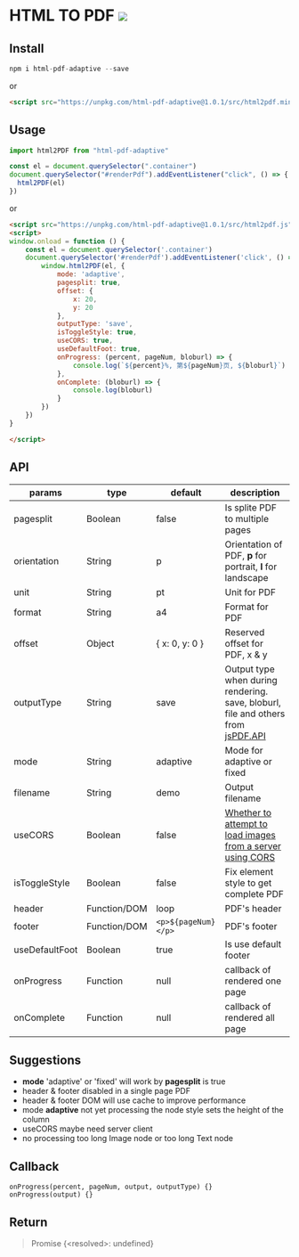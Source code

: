 # HTML TO PDF ![](https://img.shields.io/badge/html-pdf--adaptive-orange?logo=npm&style=pdf-adaptive)

## Install

```javascript
npm i html-pdf-adaptive --save
```

or

```html
<script src="https://unpkg.com/html-pdf-adaptive@1.0.1/src/html2pdf.min.js"></script>
```

## Usage

```javascript
import html2PDF from "html-pdf-adaptive"

const el = document.querySelector(".container")
document.querySelector("#renderPdf").addEventListener("click", () => {
  html2PDF(el)
})
```

or

```html
<script src="https://unpkg.com/html-pdf-adaptive@1.0.1/src/html2pdf.js"></script>
<script>
window.onload = function () {
    const el = document.querySelector('.container')
    document.querySelector('#renderPdf').addEventListener('click', () => {
        window.html2PDF(el, {
            mode: 'adaptive',
            pagesplit: true,
            offset: {
                x: 20,
                y: 20
            },
            outputType: 'save',
            isToggleStyle: true,
            useCORS: true,
            useDefaultFoot: true,
            onProgress: (percent, pageNum, bloburl) => {
                console.log(`${percent}%, 第${pageNum}页, ${bloburl}`)
            },
            onComplete: (bloburl) => {
                console.log(bloburl)
            }
        })
    })
}

</script>
```

## API

| params | type | default | description |
|--------|------|---------|-------------|
| pagesplit | Boolean | false | Is splite PDF to multiple pages |
| orientation | String | p | Orientation of PDF, **p** for portrait, **l** for landscape  |
| unit | String | pt | Unit for PDF |
| format | String | a4 | Format for PDF |
| offset | Object | { x: 0, y: 0 } | Reserved offset for PDF, x & y |
| outputType | String | save | Output type when during rendering. save, bloburl, file and others from [jsPDF.API](http://raw.githack.com/MrRio/jsPDF/master/docs/jsPDF.html#output) |
| mode | String | adaptive | Mode for adaptive or fixed |
| filename | String | demo | Output filename |
| useCORS | Boolean | false | [Whether to attempt to load images from a server using CORS](https://html2canvas.hertzen.com/configuration) |
| isToggleStyle | Boolean | false | Fix element style to get complete PDF  |
| header | Function/DOM | loop | PDF's header  |
| footer | Function/DOM | `<p>${pageNum}</p>` | PDF's footer  |
| useDefaultFoot | Boolean | true | Is use default footer  |
| onProgress | Function | null | callback of rendered one page |
| onComplete | Function | null | callback of rendered all page |

## Suggestions

* **mode** 'adaptive' or 'fixed' will work by **pagesplit** is true
* header & footer disabled in a single page PDF
* header & footer DOM will use cache to improve performance
* mode **adaptive** not yet processing the node style sets the height of the column
* useCORS maybe need server client
* no processing too long Image node or too long Text node

## Callback

```javasctipt
onProgress(percent, pageNum, output, outputType) {}
onProgress(output) {}
```

## Return

> Promise {\<resolved>: undefined}
